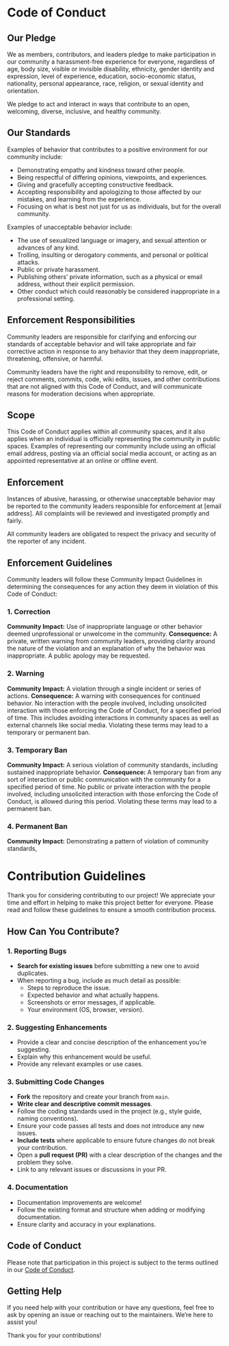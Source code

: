 # Code of Conduct

## Our Pledge

We as members, contributors, and leaders pledge to make participation in our community a harassment-free experience for everyone, regardless of age, body size, visible or invisible disability, ethnicity, gender identity and expression, level of experience, education, socio-economic status, nationality, personal appearance, race, religion, or sexual identity and orientation.

We pledge to act and interact in ways that contribute to an open, welcoming, diverse, inclusive, and healthy community.

## Our Standards

Examples of behavior that contributes to a positive environment for our community include:

- Demonstrating empathy and kindness toward other people.
- Being respectful of differing opinions, viewpoints, and experiences.
- Giving and gracefully accepting constructive feedback.
- Accepting responsibility and apologizing to those affected by our mistakes, and learning from the experience.
- Focusing on what is best not just for us as individuals, but for the overall community.

Examples of unacceptable behavior include:

- The use of sexualized language or imagery, and sexual attention or advances of any kind.
- Trolling, insulting or derogatory comments, and personal or political attacks.
- Public or private harassment.
- Publishing others’ private information, such as a physical or email address, without their explicit permission.
- Other conduct which could reasonably be considered inappropriate in a professional setting.

## Enforcement Responsibilities

Community leaders are responsible for clarifying and enforcing our standards of acceptable behavior and will take appropriate and fair corrective action in response to any behavior that they deem inappropriate, threatening, offensive, or harmful.

Community leaders have the right and responsibility to remove, edit, or reject comments, commits, code, wiki edits, issues, and other contributions that are not aligned with this Code of Conduct, and will communicate reasons for moderation decisions when appropriate.

## Scope

This Code of Conduct applies within all community spaces, and it also applies when an individual is officially representing the community in public spaces. Examples of representing our community include using an official email address, posting via an official social media account, or acting as an appointed representative at an online or offline event.

## Enforcement

Instances of abusive, harassing, or otherwise unacceptable behavior may be reported to the community leaders responsible for enforcement at [email address]. All complaints will be reviewed and investigated promptly and fairly.

All community leaders are obligated to respect the privacy and security of the reporter of any incident.

## Enforcement Guidelines

Community leaders will follow these Community Impact Guidelines in determining the consequences for any action they deem in violation of this Code of Conduct:

### 1. Correction
**Community Impact:** Use of inappropriate language or other behavior deemed unprofessional or unwelcome in the community.
**Consequence:** A private, written warning from community leaders, providing clarity around the nature of the violation and an explanation of why the behavior was inappropriate. A public apology may be requested.

### 2. Warning
**Community Impact:** A violation through a single incident or series of actions.
**Consequence:** A warning with consequences for continued behavior. No interaction with the people involved, including unsolicited interaction with those enforcing the Code of Conduct, for a specified period of time. This includes avoiding interactions in community spaces as well as external channels like social media. Violating these terms may lead to a temporary or permanent ban.

### 3. Temporary Ban
**Community Impact:** A serious violation of community standards, including sustained inappropriate behavior.
**Consequence:** A temporary ban from any sort of interaction or public communication with the community for a specified period of time. No public or private interaction with the people involved, including unsolicited interaction with those enforcing the Code of Conduct, is allowed during this period. Violating these terms may lead to a permanent ban.

### 4. Permanent Ban
**Community Impact:** Demonstrating a pattern of violation of community standards,


# Contribution Guidelines

Thank you for considering contributing to our project! We appreciate your time and effort in helping to make this project better for everyone. Please read and follow these guidelines to ensure a smooth contribution process.

## How Can You Contribute?

### 1. Reporting Bugs
- **Search for existing issues** before submitting a new one to avoid duplicates.
- When reporting a bug, include as much detail as possible:
  - Steps to reproduce the issue.
  - Expected behavior and what actually happens.
  - Screenshots or error messages, if applicable.
  - Your environment (OS, browser, version).

### 2. Suggesting Enhancements
- Provide a clear and concise description of the enhancement you’re suggesting.
- Explain why this enhancement would be useful.
- Provide any relevant examples or use cases.

### 3. Submitting Code Changes
- **Fork** the repository and create your branch from `main`.
- **Write clear and descriptive commit messages**.
- Follow the coding standards used in the project (e.g., style guide, naming conventions).
- Ensure your code passes all tests and does not introduce any new issues.
- **Include tests** where applicable to ensure future changes do not break your contribution.
- Open a **pull request (PR)** with a clear description of the changes and the problem they solve.
- Link to any relevant issues or discussions in your PR.

### 4. Documentation
- Documentation improvements are welcome!
- Follow the existing format and structure when adding or modifying documentation.
- Ensure clarity and accuracy in your explanations.

## Code of Conduct

Please note that participation in this project is subject to the terms outlined in our [Code of Conduct](./CODE_OF_CONDUCT.md).

## Getting Help

If you need help with your contribution or have any questions, feel free to ask by opening an issue or reaching out to the maintainers. We’re here to assist you!

Thank you for your contributions!

